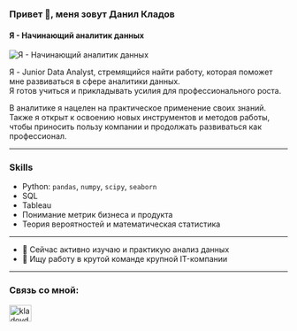### Привет 👋, меня зовут Данил Кладов  
#### Я - Начинающий аналитик данных  
![Я - Начинающий аналитик данных](https://i.pinimg.com/736x/95/fe/7a/95fe7a6efd8ed2054a5552dda2d78731.jpg)  

Я - Junior Data Analyst, стремящийся найти работу, которая поможет мне развиваться в сфере аналитики данных.  
Я готов учиться и прикладывать усилия для профессионального роста.  

В аналитике я нацелен на практическое применение своих знаний. Также я открыт к освоению новых инструментов и методов работы, чтобы приносить пользу компании и продолжать развиваться как профессионал.  

---

### Skills  
- Python: `pandas`, `numpy`, `scipy`, `seaborn`  
- SQL  
- Tableau  
- Понимание метрик бизнеса и продукта  
- Теория вероятностей и математическая статистика  

---

- 🌱 Сейчас активно изучаю и практикую анализ данных  
- 👯 Ищу работу в крутой команде крупной IT-компании  

---

<h3 align="left">Связь со мной:</h3>  
<p align="left">  
<a href="https://linkedin.com/in/kladovdanil" target="blank"><img align="center" src="https://raw.githubusercontent.com/rahuldkjain/github-profile-readme-generator/master/src/images/icons/Social/linked-in-alt.svg" alt="kladovdanil" height="30" width="40" /></a>  
</p>
